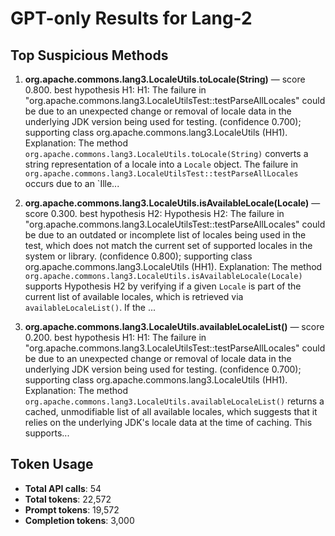 # GPT-only Results for Lang-2

## Top Suspicious Methods

1. **org.apache.commons.lang3.LocaleUtils.toLocale(String)** — score 0.800. best hypothesis H1: H1: The failure in "org.apache.commons.lang3.LocaleUtilsTest::testParseAllLocales" could be due to an unexpected change or removal of locale data in the underlying JDK version being used for testing. (confidence 0.700); supporting class org.apache.commons.lang3.LocaleUtils (HH1).
    Explanation: The method `org.apache.commons.lang3.LocaleUtils.toLocale(String)` converts a string representation of a locale into a `Locale` object. The failure in `org.apache.commons.lang3.LocaleUtilsTest::testParseAllLocales` occurs due to an `Ille...

2. **org.apache.commons.lang3.LocaleUtils.isAvailableLocale(Locale)** — score 0.300. best hypothesis H2: Hypothesis H2: The failure in "org.apache.commons.lang3.LocaleUtilsTest::testParseAllLocales" could be due to an outdated or incomplete list of locales being used in the test, which does not match the current set of supported locales in the system or library. (confidence 0.800); supporting class org.apache.commons.lang3.LocaleUtils (HH1).
    Explanation: The method `org.apache.commons.lang3.LocaleUtils.isAvailableLocale(Locale)` supports Hypothesis H2 by verifying if a given `Locale` is part of the current list of available locales, which is retrieved via `availableLocaleList()`. If the ...

3. **org.apache.commons.lang3.LocaleUtils.availableLocaleList()** — score 0.200. best hypothesis H1: H1: The failure in "org.apache.commons.lang3.LocaleUtilsTest::testParseAllLocales" could be due to an unexpected change or removal of locale data in the underlying JDK version being used for testing. (confidence 0.700); supporting class org.apache.commons.lang3.LocaleUtils (HH1).
    Explanation: The method `org.apache.commons.lang3.LocaleUtils.availableLocaleList()` returns a cached, unmodifiable list of all available locales, which suggests that it relies on the underlying JDK's locale data at the time of caching. This supports...


## Token Usage

- **Total API calls**: 54
- **Total tokens**: 22,572
- **Prompt tokens**: 19,572
- **Completion tokens**: 3,000
